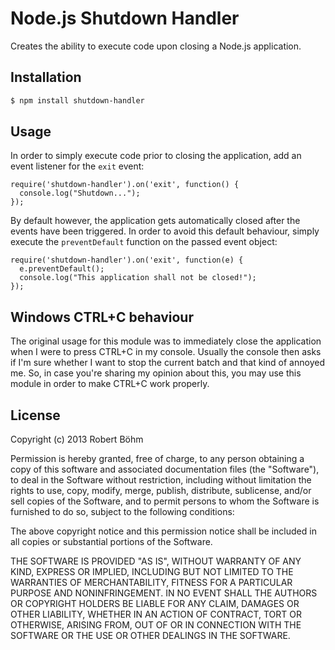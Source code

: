 Node.js Shutdown Handler
========================

Creates the ability to execute code upon closing a Node.js application.

## Installation

```sh
$ npm install shutdown-handler
```


## Usage

In order to simply execute code prior to closing the application, add an event listener for the `exit` event:

```node
require('shutdown-handler').on('exit', function() {
  console.log("Shutdown...");
});
```

By default however, the application gets automatically closed after the events have been triggered. In order to avoid this default behaviour, simply execute the `preventDefault` function on the passed event object:

```node
require('shutdown-handler').on('exit', function(e) {
  e.preventDefault();
  console.log("This application shall not be closed!");
});
```


## Windows CTRL+C behaviour

The original usage for this module was to immediately close the application when I were to press CTRL+C in my console. Usually the console then asks if I'm sure whether I want to stop the current batch and that kind of annoyed me. So, in case you're sharing my opinion about this, you may use this module in order to make CTRL+C work properly.


## License

Copyright (c) 2013 Robert Böhm

Permission is hereby granted, free of charge, to any person obtaining a copy
of this software and associated documentation files (the "Software"), to deal
in the Software without restriction, including without limitation the rights
to use, copy, modify, merge, publish, distribute, sublicense, and/or sell
copies of the Software, and to permit persons to whom the Software is
furnished to do so, subject to the following conditions:

The above copyright notice and this permission notice shall be included in
all copies or substantial portions of the Software.

THE SOFTWARE IS PROVIDED "AS IS", WITHOUT WARRANTY OF ANY KIND, EXPRESS OR
IMPLIED, INCLUDING BUT NOT LIMITED TO THE WARRANTIES OF MERCHANTABILITY,
FITNESS FOR A PARTICULAR PURPOSE AND NONINFRINGEMENT. IN NO EVENT SHALL THE
AUTHORS OR COPYRIGHT HOLDERS BE LIABLE FOR ANY CLAIM, DAMAGES OR OTHER
LIABILITY, WHETHER IN AN ACTION OF CONTRACT, TORT OR OTHERWISE, ARISING FROM,
OUT OF OR IN CONNECTION WITH THE SOFTWARE OR THE USE OR OTHER DEALINGS IN
THE SOFTWARE.
